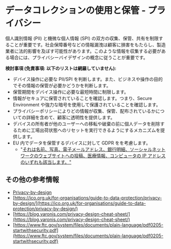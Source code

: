 # データコレクションの使用と保管 - プライバシー

個人識別情報 (PII) と機微な個人情報 (SPI) の双方の収集、保管、共有を制限することが重要です。社会保障番号などの情報漏洩は顧客に損害をもたらし、製造業者に法的影響を及ぼす可能性があります。このような情報を収集する必要がある場合には、プライバシーバイデザインの概念に従うことが重要です。

**検討事項 (免責事項: 以下のリストは網羅していません):**

* デバイス操作に必要な PII/SPI を判断します。また、ビジネスや操作の目的でその情報の保管が必要かどうかを判断します。
* 保管期間をデバイス操作に必要な最短時間に制限します。
* 情報がセキュアに保管されていることを確認します。つまり、Secure Environment や強力な暗号を使用して保護されていることを確認します。
* プライバシーポリシーによりどの情報が収集、保管、配布されているかについての詳細を含めて、顧客に透明性を提供します。
* デバイスの所有者が他のユーザーへの移転や破棄の前に個人データを削除するために工場出荷状態へのリセットを実行できるようにするメカニズムを提供します。
* EU 内でデータを保管するデバイスに対して GDPR をを考慮します。
  * "[それは名前、写真、電子メールアドレス、銀行明細、ソーシャルネットワークのウェブサイトへの投稿、医療情報、コンピュータの IP アドレスのいずれも該当します。"](https://www.eugdpr.org/gdpr-faqs.html)

## その他の参考情報 <a id="additional-references"></a>

* [Privacy-by-design](https://www.ftc.gov/system/files/documents/reports/federal-trade-commission-staff-report-november-2013-workshop-entitled-internet-things-privacy/150127iotrpt.pdf)
* [https://ico.org.uk/for-organisations/guide-to-data-protection/privacy-by-design/](https://ico.org.uk/for-organisations/guide-to-data-protection/privacy-by-design/)
* [https://blog.varonis.com/privacy-design-cheat-sheet/](https://blog.varonis.com/privacy-design-cheat-sheet/)
* [https://www.ftc.gov/system/files/documents/plain-language/pdf0205-startwithsecurity.pdf](https://www.ftc.gov/system/files/documents/plain-language/pdf0205-startwithsecurity.pdf)
